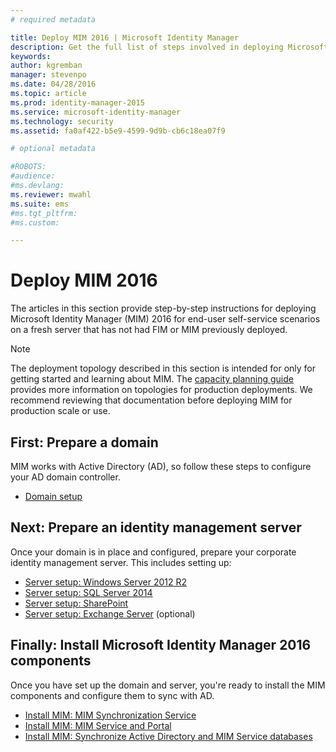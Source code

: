 ```yaml
---
# required metadata

title: Deploy MIM 2016 | Microsoft Identity Manager
description: Get the full list of steps involved in deploying Microsoft Identity Manager 2016, from preparing the environment to configuring the portals.
keywords:
author: kgremban
manager: stevenpo
ms.date: 04/28/2016
ms.topic: article
ms.prod: identity-manager-2015
ms.service: microsoft-identity-manager
ms.technology: security
ms.assetid: fa0af422-b5e9-4599-9d9b-cb6c18ea07f9

# optional metadata

#ROBOTS:
#audience:
#ms.devlang:
ms.reviewer: mwahl
ms.suite: ems
#ms.tgt_pltfrm:
#ms.custom:

---
```


# Deploy MIM 2016
The articles in this section provide step-by-step instructions for deploying Microsoft Identity Manager (MIM) 2016 for end-user self-service scenarios on a fresh server that has not had FIM or MIM previously deployed.

> [!NOTE]
> The deployment topology described in this section is intended for only for getting started and learning about MIM.  The [capacity planning guide](/microsoft-identity-manager/plan-design/capacity-planning-guide) provides more information on topologies for production deployments.  We recommend reviewing that documentation before deploying MIM for production scale or use.

<!---
Comment: Restore after PAM content is included

The privileged access management scenario is deployed differently than other MIM scenarios, as it requires a dedicated bastion forest environment.  If you want to learn more about deploying MIM for Privileged Identity Management, see [Getting Started with Privileged Access Management](privileged-access-management-get-started.md).
--->

## First: Prepare a domain
MIM works with Active Directory (AD), so follow these steps to configure your AD domain controller.
- [Domain setup](preparing-domain.md)

## Next: Prepare an identity management server
Once your domain is in place and configured, prepare your corporate identity management server. This includes setting up:
- [Server setup: Windows Server 2012 R2](prepare-server-ws2012r2.md)
- [Server setup: SQL Server 2014](prepare-server-sql2014.md)
- [Server setup: SharePoint](prepare-server-sharepoint.md)
- [Server setup: Exchange Server](prepare-server-exchange.md) (optional)

## Finally: Install Microsoft Identity Manager 2016 components
Once you have set up the domain and server, you're ready to install the MIM components and configure them to sync with AD.
- [Install MIM: MIM Synchronization Service](install-mim-sync.md)
- [Install MIM: MIM Service and Portal](install-mim-service-portal.md)
- [Install MIM: Synchronize Active Directory and MIM Service databases](install-mim-sync-ad-service.md)
